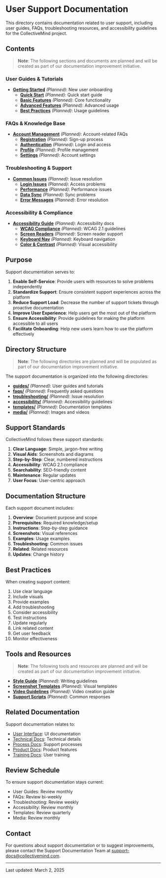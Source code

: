 # User Support Documentation

This directory contains documentation related to user support, including user guides, FAQs, troubleshooting resources, and accessibility guidelines for the CollectiveMind project.

## Contents

> **Note**: The following sections and documents are planned and will be created as part of our documentation improvement initiative.

### User Guides & Tutorials

- **[Getting Started](./guides/getting-started.md)** *(Planned)*: New user onboarding
  - **[Quick Start](./guides/quick-start.md)** *(Planned)*: Quick start guide
  - **[Basic Features](./guides/basic-features.md)** *(Planned)*: Core functionality
  - **[Advanced Features](./guides/advanced-features.md)** *(Planned)*: Advanced usage
  - **[Best Practices](./guides/best-practices.md)** *(Planned)*: Usage guidelines

### FAQs & Knowledge Base

- **[Account Management](./faqs/accounts/)** *(Planned)*: Account-related FAQs
  - **[Registration](./faqs/accounts/registration.md)** *(Planned)*: Sign-up process
  - **[Authentication](./faqs/accounts/auth.md)** *(Planned)*: Login and access
  - **[Profile](./faqs/accounts/profile.md)** *(Planned)*: Profile management
  - **[Settings](./faqs/accounts/settings.md)** *(Planned)*: Account settings

### Troubleshooting & Support

- **[Common Issues](./troubleshooting/)** *(Planned)*: Issue resolution
  - **[Login Issues](./troubleshooting/login.md)** *(Planned)*: Access problems
  - **[Performance](./troubleshooting/performance.md)** *(Planned)*: Performance issues
  - **[Data Sync](./troubleshooting/sync.md)** *(Planned)*: Sync problems
  - **[Error Messages](./troubleshooting/errors.md)** *(Planned)*: Error resolution

### Accessibility & Compliance

- **[Accessibility Guide](./accessibility/)** *(Planned)*: Accessibility docs
  - **[WCAG Compliance](./accessibility/wcag.md)** *(Planned)*: WCAG 2.1 guidelines
  - **[Screen Readers](./accessibility/screen-readers.md)** *(Planned)*: Screen reader support
  - **[Keyboard Nav](./accessibility/keyboard.md)** *(Planned)*: Keyboard navigation
  - **[Color & Contrast](./accessibility/contrast.md)** *(Planned)*: Visual accessibility

## Purpose

Support documentation serves to:

1. **Enable Self-Service**: Provide users with resources to solve problems independently
2. **Standardize Support**: Ensure consistent support experiences across the platform
3. **Reduce Support Load**: Decrease the number of support tickets through proactive documentation
4. **Improve User Experience**: Help users get the most out of the platform
5. **Ensure Accessibility**: Provide guidelines for making the platform accessible to all users
6. **Facilitate Onboarding**: Help new users learn how to use the platform effectively

## Directory Structure

> **Note**: The following directories are planned and will be populated as part of our documentation improvement initiative.

The support documentation is organized into the following directories:

- **[guides/](./guides/)** *(Planned)*: User guides and tutorials
- **[faqs/](./faqs/)** *(Planned)*: Frequently asked questions
- **[troubleshooting/](./troubleshooting/)** *(Planned)*: Issue resolution
- **[accessibility/](./accessibility/)** *(Planned)*: Accessibility guidelines
- **[templates/](./templates/)** *(Planned)*: Documentation templates
- **[media/](./media/)** *(Planned)*: Images and videos

## Support Standards

CollectiveMind follows these support standards:

1. **Clear Language**: Simple, jargon-free writing
2. **Visual Aids**: Screenshots and diagrams
3. **Step-by-Step**: Clear, numbered instructions
4. **Accessibility**: WCAG 2.1 compliance
5. **Searchability**: SEO-friendly content
6. **Maintenance**: Regular updates
7. **User Focus**: User-centric approach

## Documentation Structure

Each support document includes:

1. **Overview**: Document purpose and scope
2. **Prerequisites**: Required knowledge/setup
3. **Instructions**: Step-by-step guidance
4. **Screenshots**: Visual references
5. **Examples**: Usage examples
6. **Troubleshooting**: Common issues
7. **Related**: Related resources
8. **Updates**: Change history

## Best Practices

When creating support content:

1. Use clear language
2. Include visuals
3. Provide examples
4. Add troubleshooting
5. Consider accessibility
6. Test instructions
7. Update regularly
8. Link related content
9. Get user feedback
10. Monitor effectiveness

## Tools and Resources

> **Note**: The following tools and resources are planned and will be created as part of our documentation improvement initiative.

- **[Style Guide](./templates/style/)** *(Planned)*: Writing guidelines
- **[Screenshot Templates](./templates/screenshots/)** *(Planned)*: Visual templates
- **[Video Guidelines](./templates/video/)** *(Planned)*: Video creation guide
- **[Support Scripts](./templates/scripts/)** *(Planned)*: Common responses

## Related Documentation

Support documentation relates to:
- [User Interface](../design/): UI documentation
- [Technical Docs](../technical/): Technical details
- [Process Docs](../process/): Support processes
- [Product Docs](../product-requirements/): Product features
- [Training Docs](../training/): User training

## Review Schedule

To ensure support documentation stays current:

- User Guides: Review monthly
- FAQs: Review bi-weekly
- Troubleshooting: Review weekly
- Accessibility: Review monthly
- Templates: Review quarterly
- Media: Review monthly

## Contact

For questions about support documentation or to suggest improvements, please contact the Support Documentation Team at [support-docs@collectivemind.com](mailto:support-docs@collectivemind.com).

---

Last updated: March 2, 2025 